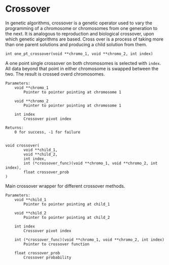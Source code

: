 # Crossover
In genetic algorithms, crossover is a genetic operator used to vary the
programming of a chromosome or chromosomes from one generation to the next. It
is analogous to reproduction and biological crossover, upon which genetic
algorithms are based. Cross over is a process of taking more than one parent
solutions and producing a child solution from them.


    int one_pt_crossover(void **chromo_1, void **chromo_2, int index)

A one point single crossover on both chromosomes is selected with
`index`.  All data beyond that point in either chromosome is swapped
between the two.  The result is crossed overd chromosomes.

    Parameters:
        void **chromo_1
            Pointer to pointer pointing at chromosome 1

        void **chromo_2
            Pointer to pointer pointing at chromosome 1

        int index
            Crossover pivot index

    Returns:
        0 for success, -1 for failure


    void crossover(
            void **child_1,
            void **child_2,
            int index,
            int (*crossover_func)(void **chromo_1, void **chromo_2, int index),
            float crossover_prob
    )

Main crossover wrapper for different crossover methods.

    Parameters:
        void **child_1
            Pointer to pointer pointing at child_1

        void **child_2
            Pointer to pointer pointing at child_2

        int index
            Crossover pivot index

        int (*crossover_func)(void **chromo_1, void **chromo_2, int index)
            Pointer to crossover function

        float crossover_prob
            Crossover probability
